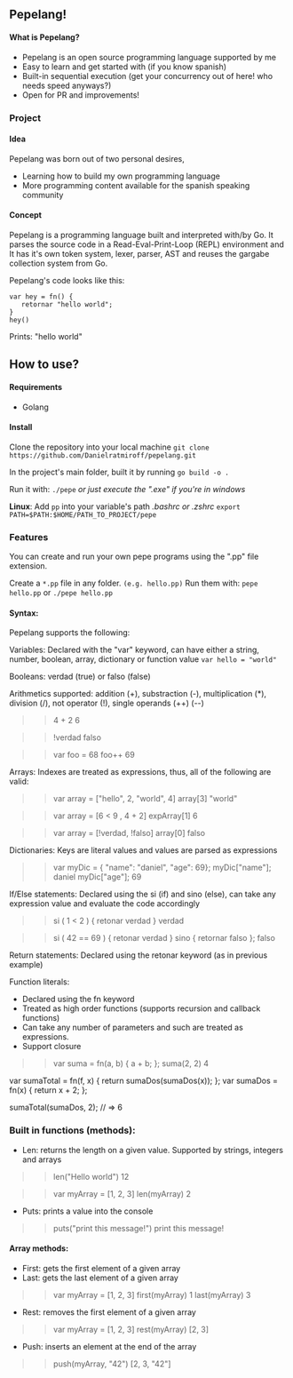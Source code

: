 ## Pepelang!


[category]: <> (side-projects)
[date]: <> (2022/07/14)
[title]: <> (The pepelang programming language)
[color]: <> (green)

#### What is Pepelang?
 - Pepelang is an open source programming language supported by me 
 - Easy to learn and get started with (if you know spanish) 
 - Built-in sequential execution (get your concurrency out of here! who needs speed anyways?)
 - Open for PR and improvements!

### Project

#### Idea
Pepelang was born out of two personal desires, 
- Learning how to build my own programming language 
- More programming content available for the spanish speaking community

#### Concept
Pepelang is a programming language built and interpreted with/by Go.
It parses the source code in a Read-Eval-Print-Loop (REPL) environment and It has it's own token system, lexer, parser, AST and reuses the gargabe collection system from Go. 

Pepelang's code looks like this:

    var hey = fn() { 
	   retornar "hello world";
    }
    hey()
    
  Prints:
    "hello world"
    
## How to use?

#### Requirements
- Golang 

#### Install
Clone the repository into your local machine
`git clone https://github.com/Danielratmiroff/pepelang.git`
 
In the project's main folder, built it by running 
`go build -o .`

Run it with:
`./pepe` *or just execute the ".exe" if you're in windows*

**Linux**:
Add `pp` into your variable's path
*.bashrc or .zshrc*
`export PATH=$PATH:$HOME/PATH_TO_PROJECT/pepe`

### Features
You can create and run your own pepe programs using the ".pp" file extension. 

Create a `*.pp` file in any folder. `(e.g. hello.pp)`
Run them with:
`pepe hello.pp` or `./pepe hello.pp`


#### Syntax:
Pepelang supports the following:

Variables: Declared with the "var" keyword, can have either a string, number, boolean, array, dictionary or function value
`var hello = "world"`

Booleans: verdad (true) or falso (false)

Arithmetics supported: addition (+), substraction (-), multiplication (*), division (/), not operator (!), single operands (++) (--)
>> 4 + 2
6

>> !verdad
falso

>> var foo = 68
>> foo++
69

Arrays: Indexes are treated as expressions, thus, all of the following are valid:
>> var array = ["hello", 2, "world", 4]
>> array[3]
"world"

>> var array = [6 < 9 , 4 + 2]
>> expArray[1]
6

>> var array = [!verdad, !falso]
>> array[0]
falso

Dictionaries: Keys are literal values and values are parsed as expressions
>> var myDic = { "name": "daniel", "age": 69}; 
>> myDic["name"];
daniel 
>> myDic["age"]; 
69 

If/Else statements: Declared using the si (if) and sino (else), can take any expression value and evaluate the code accordingly
>> si ( 1 < 2 ) { retonar verdad }
verdad

>> si ( 42 == 69 ) { retonar verdad } sino { retornar falso };
falso

Return statements: Declared using the retonar keyword (as in previous example)

Function literals:
- Declared using the fn keyword
- Treated as high order functions (supports recursion and callback functions)
- Can take any number of parameters and such are treated as expressions.
- Support closure

>> var suma = fn(a, b) { a + b; };
>> suma(2, 2)
4

var sumaTotal = fn(f, x) { 
	 return sumaDos(sumaDos(x)); 
}; 
var sumaDos = fn(x) { 
	return x + 2; 
}; 

sumaTotal(sumaDos, 2); // => 6

### Built in functions (methods):
- Len: returns the length on a given value. Supported by strings, integers and arrays
>> len("Hello world")
12

>> var myArray = [1, 2, 3]
>> len(myArray)
2

- Puts: prints a value into the console
>> puts("print this message!")
print this message!

#### Array methods:
- First: gets the first element of a given array
- Last: gets the last element of a given array
>> var myArray = [1, 2, 3]
>> first(myArray)
1
>> last(myArray)
3

- Rest: removes the first element of a given array
>> var myArray = [1, 2, 3]
>> rest(myArray)
[2, 3]

- Push: inserts an element at the end of the array
>> push(myArray, "42")
[2, 3, "42"]

